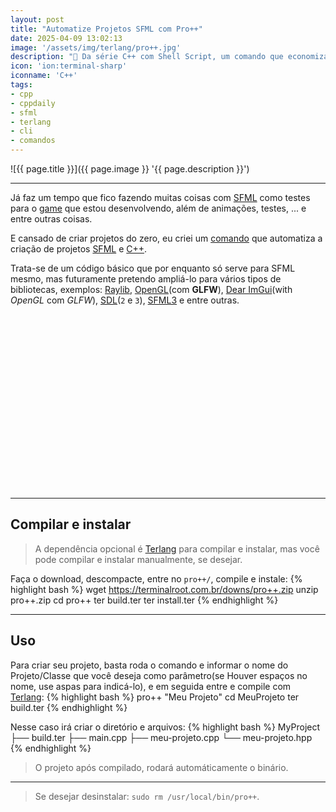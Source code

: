 ```yaml
---
layout: post
title: "Automatize Projetos SFML com Pro++"
date: 2025-04-09 13:02:13
image: '/assets/img/terlang/pro++.jpg'
description: "🚀 Da série C++ com Shell Script, um comando que economiza tempo."
icon: 'ion:terminal-sharp'
iconname: 'C++'
tags:
- cpp
- cppdaily
- sfml
- terlang
- cli
- comandos
---
```


![{{ page.title }}]({{ page.image }} '{{ page.description }}')

---

Já faz um tempo que fico fazendo muitas coisas com [SFML](https://terminalroot.com.br/sfml) como testes para o [game](https://terminalroot.com.br/tags#gamedev) que estou desenvolvendo, além de animações, testes, ... e entre outras coisas.

E cansado de criar projetos do zero, eu criei um [comando](https://terminalroot.com.br/tags#comandos) que automatiza a criação de projetos [SFML](https://terminalroot.com.br/tags#sfml) e [C++](https://terminalroot.com.br/tags#cpp).

Trata-se de um código básico que por enquanto só serve para SFML mesmo, mas futuramente pretendo ampliá-lo para vários tipos de bibliotecas, exemplos: [Raylib](https://terminalroot.com.br/tags#raylib), [OpenGL](https://terminalroot.com.br/tags#opengl)(com **GLFW**), [Dear ImGui](https://terminalroot.com.br/tags#imgui)(with *OpenGL* com *GLFW*), [SDL](https://terminalroot.com.br/tags#sdl)(`2` e `3`), [SFML3](https://www.reddit.com/r/sfml/comments/1hjhs2n/sfml_300_released/) e entre outras.


<!-- SQUARE - GAMES ROOT -->
<script async src="//pagead2.googlesyndication.com/pagead/js/adsbygoogle.js"></script>
<ins class="adsbygoogle"
style="display:inline-block;width:336px;height:280px"
data-ad-client="ca-pub-2838251107855362"
data-ad-slot="5351066970"></ins>
<script>
(adsbygoogle = window.adsbygoogle || []).push({});
</script>

---

## Compilar e instalar
> A dependência opcional é [Terlang](https://github.com/terroo/terlang) para compilar e instalar, mas você pode compilar e instalar manualmente, se desejar.

Faça o download, descompacte, entre no `pro++/`, compile e instale:
{% highlight bash %}
wget https://terminalroot.com.br/downs/pro++.zip
unzip pro++.zip
cd pro++
ter build.ter
ter install.ter
{% endhighlight %}

---

## Uso
Para criar seu projeto, basta roda o comando e informar o nome do Projeto/Classe que você deseja como parâmetro(se Houver espaços no nome, use aspas para indicá-lo), e em seguida entre e compile com [Terlang](https::github.com/terroo/terlang):
{% highlight bash %}
pro++ "Meu Projeto"
cd MeuProjeto
ter build.ter
{% endhighlight %}

Nesse caso irá criar o diretório e arquivos:
{% highlight bash %}
MyProject
├── build.ter
├── main.cpp
├── meu-projeto.cpp
└── meu-projeto.hpp
{% endhighlight %}
> O projeto após compilado, rodará automáticamente o binário.

---

> Se desejar desinstalar: `sudo rm /usr/local/bin/pro++`.


